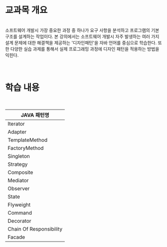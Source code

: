# 교과목 개요
</br> 
소프트웨어 개발시 가장 중요한 과정 중 하나가 요구 사항을 분석하고 프로그램의 기본 구조를 설계하는 작업이다. 본 강의에서는 소프트웨어 개발시 자주 발생하는 여러 가지 설계 문제에 대한 해결책을 제공하는 '디자인패턴'을 자바 언어를 중심으로 학습한다. 또한 다양한 실습 과제를 통해서 실제 프로그래밍 과정에 디자인 패턴을 적용하는 방법을 익힌다. 
</br></br></br>


# 학습 내용
</br>


| JAVA 패턴명 | 
| --- |
| Iterator |
| Adapter |
| TemplateMethod |
| FactoryMethod |
| Singleton |
| Strategy |
| Composite |
| Mediator |
| Observer |
| State |
| Flyweight |
| Command |
| Decorator |
| Chain Of Responsibility|
| Facade |
